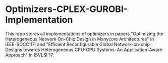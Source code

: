 # Optimizers-CPLEX-GUROBI-Implementation
This repo stores all implementations of optimizers in papers "Optimizing the Heterogeneous Network On-Chip Design in Manycore Architectures" in IEEE-SOCC'17; and "Efficient Reconfigurable Global Network-on-chip Designs towards Heterogeneous CPU-GPU Systems: An Application-Aware Approach" in ISVLSI'17.
